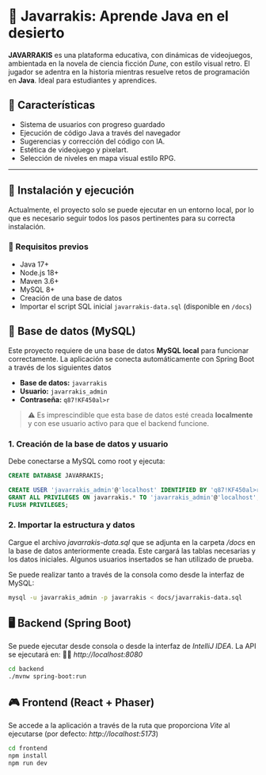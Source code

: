 # 🌌 Javarrakis: Aprende Java en el desierto

**JAVARRAKIS** es una plataforma educativa, con dinámicas de videojuegos, ambientada en la novela de ciencia ficción *Dune*, con estilo visual retro. El jugador se adentra en la historia mientras resuelve retos de programación en **Java**. Ideal para estudiantes y aprendices.

## 🌟 Características

- Sistema de usuarios con progreso guardado
- Ejecución de código Java a través del navegador
- Sugerencias y corrección del código con IA.
- Estética de videojuego y pixelart.
- Selección de niveles en mapa visual estilo RPG.

---

## 🚀 Instalación y ejecución

Actualmente, el proyecto solo se puede ejecutar en un entorno local, por lo que es necesario seguir todos los pasos pertinentes para su correcta instalación.

### 🔧 Requisitos previos

- Java 17+
- Node.js 18+
- Maven 3.6+
- MySQL 8+
- Creación de una base de datos
- Importar el script SQL inicial `javarrakis-data.sql` (disponible en `/docs`)

## 💾 Base de datos (MySQL)

Este proyecto requiere de una base de datos **MySQL local** para funcionar correctamente. La aplicación se conecta automáticamente con Spring Boot a través de los siguientes datos

- **Base de datos:** `javarrakis`
- **Usuario:** `javarrakis_admin`
- **Contraseña:** `q87!KF450al>r`

> ⚠️ Es imprescindible que esta base de datos esté creada **localmente** y con ese usuario activo para que el backend funcione.

### 1. Creación de la base de datos y usuario

Debe conectarse a MySQL como root y ejecuta:

```sql
CREATE DATABASE JAVARRAKIS;

CREATE USER 'javarrakis_admin'@'localhost' IDENTIFIED BY 'q87!KF450al>r';
GRANT ALL PRIVILEGES ON javarrakis.* TO 'javarrakis_admin'@'localhost';
FLUSH PRIVILEGES;
```

### 2. Importar la estructura y datos

Cargue el archivo *javarrakis-data.sql* que se adjunta en la carpeta */docs* en la base de datos anteriormente creada. Este cargará las tablas necesarias y los datos iniciales. Algunos usuarios insertados se han utilizado de prueba.

Se puede realizar tanto a través de la consola como desde la interfaz de MySQL:

```bash
mysql -u javarrakis_admin -p javarrakis < docs/javarrakis-data.sql
```

## 🖥️ Backend (Spring Boot)

Se puede ejecutar desde consola o desde la interfaz de *IntelliJ IDEA*.
La API se ejecutará en:
⛓️‍💥 *http://localhost:8080*

```bash
cd backend
./mvnw spring-boot:run
```

## 🎮 Frontend (React + Phaser)

Se accede a la aplicación a través de la ruta que proporciona *Vite* al ejecutarse (por defecto: *http://localhost:5173*)

```bash
cd frontend
npm install
npm run dev
```